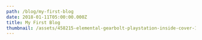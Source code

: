 ```yaml
---
path: /blog/my-first-blog
date: 2018-01-11T05:00:00.000Z
title: My First Blog
thumbnail: /assets/458215-elemental-gearbolt-playstation-inside-cover-1-.jpg
---
```


